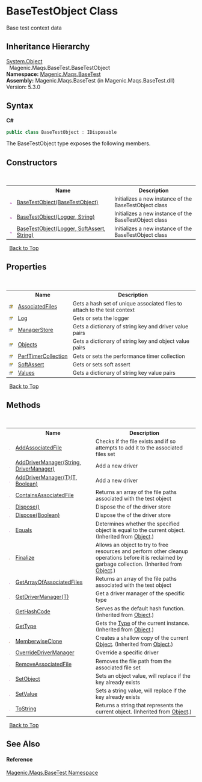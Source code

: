 # BaseTestObject Class
 

Base test context data


## Inheritance Hierarchy
<a href="http://msdn2.microsoft.com/en-us/library/e5kfa45b" target="_blank">System.Object</a><br />&nbsp;&nbsp;Magenic.Maqs.BaseTest.BaseTestObject<br />
**Namespace:**&nbsp;<a href="#/MAQS_5/BaseTest_AUTOGENERATED/Magenic-Maqs-BaseTest_Namespace">Magenic.Maqs.BaseTest</a><br />**Assembly:**&nbsp;Magenic.Maqs.BaseTest (in Magenic.Maqs.BaseTest.dll) Version: 5.3.0

## Syntax

**C#**<br />
``` C#
public class BaseTestObject : IDisposable
```

The BaseTestObject type exposes the following members.


## Constructors
&nbsp;<table><tr><th></th><th>Name</th><th>Description</th></tr><tr><td>![Public method](media/pubmethod.gif "Public method")</td><td><a href="#/MAQS_5/BaseTest_AUTOGENERATED/BaseTestObject_Constructor_(BaseTestObject)">BaseTestObject(BaseTestObject)</a></td><td>
Initializes a new instance of the BaseTestObject class</td></tr><tr><td>![Public method](media/pubmethod.gif "Public method")</td><td><a href="#/MAQS_5/BaseTest_AUTOGENERATED/BaseTestObject_Constructor_(Logger,_String)">BaseTestObject(Logger, String)</a></td><td>
Initializes a new instance of the BaseTestObject class</td></tr><tr><td>![Public method](media/pubmethod.gif "Public method")</td><td><a href="#/MAQS_5/BaseTest_AUTOGENERATED/BaseTestObject_Constructor_(Logger,_SoftAssert,_String)">BaseTestObject(Logger, SoftAssert, String)</a></td><td>
Initializes a new instance of the BaseTestObject class</td></tr></table>&nbsp;
<a href="#basetestobject-class">Back to Top</a>

## Properties
&nbsp;<table><tr><th></th><th>Name</th><th>Description</th></tr><tr><td>![Protected property](media/protproperty.gif "Protected property")</td><td><a href="#/MAQS_5/BaseTest_AUTOGENERATED/BaseTestObject-AssociatedFiles_Property">AssociatedFiles</a></td><td>
Gets a hash set of unique associated files to attach to the test context</td></tr><tr><td>![Public property](media/pubproperty.gif "Public property")</td><td><a href="#/MAQS_5/BaseTest_AUTOGENERATED/BaseTestObject-Log_Property">Log</a></td><td>
Gets or sets the logger</td></tr><tr><td>![Public property](media/pubproperty.gif "Public property")</td><td><a href="#/MAQS_5/BaseTest_AUTOGENERATED/BaseTestObject-ManagerStore_Property">ManagerStore</a></td><td>
Gets a dictionary of string key and driver value pairs</td></tr><tr><td>![Public property](media/pubproperty.gif "Public property")</td><td><a href="#/MAQS_5/BaseTest_AUTOGENERATED/BaseTestObject-Objects_Property">Objects</a></td><td>
Gets a dictionary of string key and object value pairs</td></tr><tr><td>![Public property](media/pubproperty.gif "Public property")</td><td><a href="#/MAQS_5/BaseTest_AUTOGENERATED/BaseTestObject-PerfTimerCollection_Property">PerfTimerCollection</a></td><td>
Gets or sets the performance timer collection</td></tr><tr><td>![Public property](media/pubproperty.gif "Public property")</td><td><a href="#/MAQS_5/BaseTest_AUTOGENERATED/BaseTestObject-SoftAssert_Property">SoftAssert</a></td><td>
Gets or sets soft assert</td></tr><tr><td>![Public property](media/pubproperty.gif "Public property")</td><td><a href="#/MAQS_5/BaseTest_AUTOGENERATED/BaseTestObject-Values_Property">Values</a></td><td>
Gets a dictionary of string key value pairs</td></tr></table>&nbsp;
<a href="#basetestobject-class">Back to Top</a>

## Methods
&nbsp;<table><tr><th></th><th>Name</th><th>Description</th></tr><tr><td>![Public method](media/pubmethod.gif "Public method")</td><td><a href="#/MAQS_5/BaseTest_AUTOGENERATED/BaseTestObject-AddAssociatedFile_Method">AddAssociatedFile</a></td><td>
Checks if the file exists and if so attempts to add it to the associated files set</td></tr><tr><td>![Public method](media/pubmethod.gif "Public method")</td><td><a href="#/MAQS_5/BaseTest_AUTOGENERATED/BaseTestObject-AddDriverManager_Method_(String,_DriverManager)">AddDriverManager(String, DriverManager)</a></td><td>
Add a new driver</td></tr><tr><td>![Public method](media/pubmethod.gif "Public method")</td><td><a href="#/MAQS_5/BaseTest_AUTOGENERATED/BaseTestObject-AddDriverManager('T')_Method_('T',_Boolean)">AddDriverManager(T)(T, Boolean)</a></td><td>
Add a new driver</td></tr><tr><td>![Public method](media/pubmethod.gif "Public method")</td><td><a href="#/MAQS_5/BaseTest_AUTOGENERATED/BaseTestObject-ContainsAssociatedFile_Method">ContainsAssociatedFile</a></td><td>
Returns an array of the file paths associated with the test object</td></tr><tr><td>![Public method](media/pubmethod.gif "Public method")</td><td><a href="#/MAQS_5/BaseTest_AUTOGENERATED/BaseTestObject-Dispose_Method()">Dispose()</a></td><td>
Dispose the of the driver store</td></tr><tr><td>![Public method](media/pubmethod.gif "Public method")</td><td><a href="#/MAQS_5/BaseTest_AUTOGENERATED/BaseTestObject-Dispose_Method_(Boolean)">Dispose(Boolean)</a></td><td>
Dispose the of the driver store</td></tr><tr><td>![Public method](media/pubmethod.gif "Public method")</td><td><a href="http://msdn2.microsoft.com/en-us/library/bsc2ak47" target="_blank">Equals</a></td><td>
Determines whether the specified object is equal to the current object.
 (Inherited from <a href="http://msdn2.microsoft.com/en-us/library/e5kfa45b" target="_blank">Object</a>.)</td></tr><tr><td>![Protected method](media/protmethod.gif "Protected method")</td><td><a href="http://msdn2.microsoft.com/en-us/library/4k87zsw7" target="_blank">Finalize</a></td><td>
Allows an object to try to free resources and perform other cleanup operations before it is reclaimed by garbage collection.
 (Inherited from <a href="http://msdn2.microsoft.com/en-us/library/e5kfa45b" target="_blank">Object</a>.)</td></tr><tr><td>![Public method](media/pubmethod.gif "Public method")</td><td><a href="#/MAQS_5/BaseTest_AUTOGENERATED/BaseTestObject-GetArrayOfAssociatedFiles_Method">GetArrayOfAssociatedFiles</a></td><td>
Returns an array of the file paths associated with the test object</td></tr><tr><td>![Public method](media/pubmethod.gif "Public method")</td><td><a href="#/MAQS_5/BaseTest_AUTOGENERATED/BaseTestObject-GetDriverManager('T')_Method">GetDriverManager(T)</a></td><td>
Get a driver manager of the specific type</td></tr><tr><td>![Public method](media/pubmethod.gif "Public method")</td><td><a href="http://msdn2.microsoft.com/en-us/library/zdee4b3y" target="_blank">GetHashCode</a></td><td>
Serves as the default hash function.
 (Inherited from <a href="http://msdn2.microsoft.com/en-us/library/e5kfa45b" target="_blank">Object</a>.)</td></tr><tr><td>![Public method](media/pubmethod.gif "Public method")</td><td><a href="http://msdn2.microsoft.com/en-us/library/dfwy45w9" target="_blank">GetType</a></td><td>
Gets the <a href="http://msdn2.microsoft.com/en-us/library/42892f65" target="_blank">Type</a> of the current instance.
 (Inherited from <a href="http://msdn2.microsoft.com/en-us/library/e5kfa45b" target="_blank">Object</a>.)</td></tr><tr><td>![Protected method](media/protmethod.gif "Protected method")</td><td><a href="http://msdn2.microsoft.com/en-us/library/57ctke0a" target="_blank">MemberwiseClone</a></td><td>
Creates a shallow copy of the current <a href="http://msdn2.microsoft.com/en-us/library/e5kfa45b" target="_blank">Object</a>.
 (Inherited from <a href="http://msdn2.microsoft.com/en-us/library/e5kfa45b" target="_blank">Object</a>.)</td></tr><tr><td>![Public method](media/pubmethod.gif "Public method")</td><td><a href="#/MAQS_5/BaseTest_AUTOGENERATED/BaseTestObject-OverrideDriverManager_Method">OverrideDriverManager</a></td><td>
Override a specific driver</td></tr><tr><td>![Public method](media/pubmethod.gif "Public method")</td><td><a href="#/MAQS_5/BaseTest_AUTOGENERATED/BaseTestObject-RemoveAssociatedFile_Method">RemoveAssociatedFile</a></td><td>
Removes the file path from the associated file set</td></tr><tr><td>![Public method](media/pubmethod.gif "Public method")</td><td><a href="#/MAQS_5/BaseTest_AUTOGENERATED/BaseTestObject-SetObject_Method">SetObject</a></td><td>
Sets an object value, will replace if the key already exists</td></tr><tr><td>![Public method](media/pubmethod.gif "Public method")</td><td><a href="#/MAQS_5/BaseTest_AUTOGENERATED/BaseTestObject-SetValue_Method">SetValue</a></td><td>
Sets a string value, will replace if the key already exists</td></tr><tr><td>![Public method](media/pubmethod.gif "Public method")</td><td><a href="http://msdn2.microsoft.com/en-us/library/7bxwbwt2" target="_blank">ToString</a></td><td>
Returns a string that represents the current object.
 (Inherited from <a href="http://msdn2.microsoft.com/en-us/library/e5kfa45b" target="_blank">Object</a>.)</td></tr></table>&nbsp;
<a href="#basetestobject-class">Back to Top</a>

## See Also


#### Reference
<a href="#/MAQS_5/BaseTest_AUTOGENERATED/Magenic-Maqs-BaseTest_Namespace">Magenic.Maqs.BaseTest Namespace</a><br />